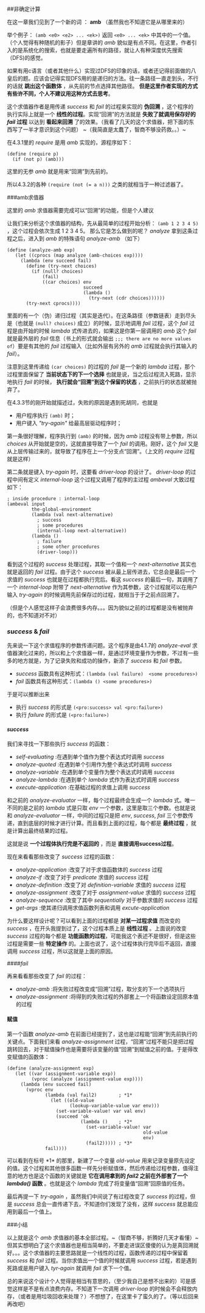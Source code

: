 ##非确定计算

在这一章我们见到了一个新的词 ： **amb** （虽然我也不知道它是从哪里来的）

举个例子： `(amb <e0> <e2> ... <ek>)` 返回 `<e0> ... <ek>` 中其中的一个值。（个人觉得有种随机的影子）但是章讲的 *amb* 貌似是有点不同。在这里，作者引入的是系统化的搜索，也就是要走遍所有的路径，就让人有种深度优先搜索（DFS)的感觉。

如果有用c语言（或者其他什么）实现过DFS的印象的话，或者还记得前面做的八皇后的题。应该会记得实现DFS用的是递归的方法。往一条路径一直走到头，不行的话就 **跳出这个函数体** ，从先前的节点选择其他路径。 **但是这里作者实现的方式有些许不同，个人不建议用这种方式去思考**。

这个求值器作者是用传递 *success* 和 *fail* 的过程来实现的 **伪回溯** ，这个程序的执行实际上就是一个 **线性的过程**。实现“回溯”的方法就是 **失败了就调用保存好的 *fail* 过程** 以达到 **看起来回溯** 了的效果。（我看了几天的这个求值器，把下面的东西写了一半才意识到这个问题）        ~（我简直是太蠢了，智商不够没药救。。）~

在4.3.1里的 *require* 是用 *amb* 实现的，源程序如下：

	(define (require p)
	  (if (not p) (amb)))

这里的无参 *amb* 就是用来“回溯”到先前的。

所以4.3.2的各种 `(require (not (= a n)))` 之类的就相当于一种过滤器了。

###amb求值器

这里的 *amb* 求值器需要完成可以“回溯”的功能，但是个人建议


让我们来分析这个求值器的结构，先从最简单的过程开始分析： `(amb 1 2 3 4 5)` ，这个过程会依次生成 1 2 3 4 5。 那么它是怎么做到的呢？ *analyze* 拿到这条过程之后，进入到 *amb* 的特殊语句 *analyze-amb*  （如下）

	(define (analyze-amb exp)
	   (let ((cprocs (map analyze (amb-choices exp))))
	     (lambda (env succeed fail)
	       (define (try-next choices)
	         (if (null? choices)
	             (fail)
	             ((car choices) env
	                            succeed
	                            (lambda ()
	                              (try-next (cdr choices))))))
	       (try-next cprocs))))

里面的有一个（伪）递归过程（其实是迭代）。在这条路径（参数链表）走到尽头是（也就是 `(null? choices)` 成立）的时候，显示地调用 *fail* 过程，这个 *fail* 过程是由开始的时候 *lambda* 式传进去的，如果这是你第一层调用的 *amb* 这个 *fail* 就是最外层的 *fail* 信息（书上的形式就会输出 `;;; there are no more values of`）要是有其他的 *fail* 过程输入（比如外层有另外的 *amb* 过程就会执行其输入的 *fail*）。

注意到这里传递给 `(car choices)` 的过程的 *fail* 是一个新的 *lambda* 过程，那个过程里面保留了 **当前状态下的下一个选择** 也就是说，当之后过程流入死路，显示地执行 *fail* 的时候， **执行就会“回溯”到这个保留的状态** ，之前执行的状态就被抛弃了。

在4.3.3节的刚开始就描述过，失败的原因是遇到死胡同，也就是

* 用户程序执行 `(amb)` 时；
* 用户键入 *"try-again"* 给最高层驱动程序时；

第一条很好理解，程序执行到 `(amb)` 的时候，因为 *amb* 过程没有带上参数，所以 *choices* 从开始就是空的，这就直接导致了一个 *fail* 的调用。刚好，这个 *fail* 又是从上层传输过来的，就导致了程序在上一个分支点“回溯”。（上文的 *require* 过程就是这样）

第二条就是键入 *try-again* 时，这要看 *driver-loop* 的设计了。 *driver-loop* 的过程中间有定义 *internal-loop* 这个过程又调用了程序的主过程 *ambeval* 大致过程如下：

	; inside procedure : internal-loop
	(ambeval input
	         the-global-environment
	         (lambda (val next-alternative)
	           ; success
	           ; some procedures
	           (internal-loop next-alternative))
	         (lambda ()
	           ; failure
	           ; some other procedures
	           (driver-loop)))

看到这个过程的 *success* 处理过程，其取一个值和一个 *next-alternative* 其实也就是返回的 *fail* 过程。由于这个 *success* 被从最上层传进去，它总会是最后一个求值的 *success* 也就是在过程都执行完后。看这 *success* 的最后一句，其调用了一个 *internal-loop* 附带了 *next-alternative* 作为其参数，这个过程就可以在用户输入 *try-again* 的时候调用先前保存过的过程，就相当于于之前点回溯了。

（但是个人感觉这样子会浪费很多内存。。。因为貌似之前的过程都是没有被抛弃的，也不知道对不对）

### *success* & *fail*

先来说一下这个求值程序的参数传递问题。这个程序是由4.1.7的 *analyze-eval* 求值器演化过来的，所以和上个求值器一样，是通过环境变量作为参数，不过有一些多的地方就是，为了记录失败和成功的操作，新添了 *success* 和 *fail* 参数。

* *success* 函数具有这种形式：`(lambda (val failure)  <some procedures>)`
* *fail* 函数具有这种形式：`(lambda () <some procedures>)`

于是可以推断出来

* 执行 *success* 的形式是 `(<pro:success> val <pro:failure>)`
* 执行 *failure* 的形式是 `(<pro:failure>)`

#### *success*

我们来寻找一下那些执行 *success* 的函数： 

* *self-evaluating* :在遇到单个值作为整个表达式时调用 *success*
* *analyze-quoted* :在遇到单个引用作为整个表达式时调用 *success*
* *analyze-variable* :在遇到单个变量作为整个表达式时调用 *success*
* *analyze-lambda* :在遇到单个 *lambda* 式作为表达式时调用 *success*
* *execute-application* :在基础过程的求值上调用 *success*

和之前的 *analyze-evaluator* 一样，每个过程最终会生成一个 *lambda* 式。唯一不同的是之前的 *lambda* 式是只取 *env* 一个参数，这里是取三个参数。也就是说和 *analyze-evaluator* 一样，中间的过程只是把 *env*, *success*, *fail* 三个参数传递，直到底层的时候才进行计算。而且看到上面的过程，每个都是 **最终过程** ，就是计算出最终结果的过程。

这就是说 **一个过程体执行完是不返回的** ，而是 **直接调用success过程**。

现在来看看那些改变了 *success* 过程的函数：

* *analyze-application* :改变了对于求值函数体的 *success* 过程
* *analyze-if* :改变了对于 *predicate* 求值的 *success* 过程
* *analyze-definition* :改变了对 *definition-variable* 求值的 *success* 过程
* *analyze-assignment* :改变了对于 *assignment-value* 求值的 *success* 过程
* *analyze-sequence* :改变了其中 *sequentially* 对于参数求值的 *success* 过程
* *get-args* :使其递归调用求值函数列表和调用 *excute-application*

为什么要这样设计呢？可以看到上面的过程都是 **对某一过程求值** 而改变的 *success* ，在开头我提到过了，这个过程本质上是 **线性过程** 。上面说的改变 *success* 过程的每个都是 **功能函数的过程**，可能我这个表述不是很好，但是这些过程是需要一些 **特定操作** 的。上面也说了，这个过程体执行完毕后不返回，直接调用 *success* 过程，所以这就是上面的原因。

####*fail*

再来看看那些改变了 *fail* 的过程：

* *analyze-amb* :将失败过程改变成“回溯”过程，取分支的下一个选项执行
* *analyze-assignment* :将得到的失败过程的外部套上一个将函数设定回原本值的过程

#### 赋值

第一个函数 *analyze-amb* 在前面已经提到了，这也是过程能“回溯”到先前执行的关键点。下面我们来看 *analyze-assignment* 过程，“回溯”过程不能只是把过程跳转回去，对于赋值操作也是需要将该变量的值“回溯”到赋值之前的值。于是得改变赋值的函数体：

	(define (analyze-assignment exp)
	   (let ((var (assignment-variable exp))
	         (vproc (analyze (assignment-value exp))))
	     (lambda (env succeed fail)
	       (vproc env
	              (lambda (val fail2)        ; *1*
	                (let ((old-value
	                       (lookup-variable-value var env))) 
	                  (set-variable-value! var val env)
	                  (succeed 'ok
	                           (lambda ()    ; *2*
	                             (set-variable-value! var
	                                                  old-value
	                                                  env)
	                             (fail2))))) ; *3*
	              fail))))

可以看到在标号 \*1* 的那里，新建了一个变量 *old-value* 用来记录变量原先设定的值。这个过程和其他很多函数一样先分析赋值体，然后传递给过程参数，值得注意的地方也是这个函数的关键就是 **它在调用拿到的 *fail2* 之前在外部套了一个 *lambda()* 函数** 。也就是这个 *lambda* 完成了将变量值“回溯”回原值的任务。

最后再提一下 *try-again* ，虽然我们中间说了有过程改变了 *success* 的过程，但是 *success* 总会一直传递下去，不知道你们发现了没有，这样 *success* 就总能应用到最后一个值上。

###小结

以上就是这个 *amb* 求值器的基本全部过程。~（智商不够，折腾好几天才看懂）~但其实想明白了这个求值器也是相当简单的，不要走进误区傻傻的认为是真回溯就好。。。这个求值器的主要思路就是一个线性的过程，函数传递的过程中保留着 *success* 和 *fail* 过程。当你求值出一个值的时候就调用 *success* 过程，若是遇到死路或是用户键入 *tyr-again* 就调用 *fail* 求下一个值。

总的来说这个设计个人觉得是相当有意思的，（至少我自己是想不出来的）可是感觉这样是不是有点浪费内存。不知道下一次调用 *driver-loop* 的时候会不会释放内存，（或者是用垃圾回收来处理？）不想想了，在这里卡了蛮久的了。（等以后回来再改吧）